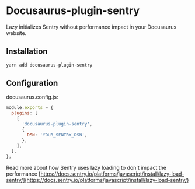 # Docusaurus-plugin-sentry

Lazy initializes Sentry without performance impact in your Docusaurus website.

## Installation

```bash
yarn add docusaurus-plugin-sentry
```

## Configuration

docusaurus.config.js:
```js
module.exports = {
  plugins: [
    [
      'docusaurus-plugin-sentry',
      {
        DSN: 'YOUR_SENTRY_DSN',
      },
    ],
  ],
};
```

Read more about how Sentry uses lazy loading to don't impact the performance [https://docs.sentry.io/platforms/javascript/install/lazy-load-sentry/](https://docs.sentry.io/platforms/javascript/install/lazy-load-sentry/)
